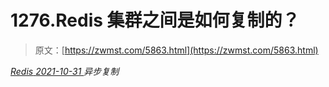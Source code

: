 <!--yml
category: 未分类
date: 0001-01-01 00:00:00
--->

# 1276.Redis 集群之间是如何复制的？

> 原文：[https://zwmst.com/5863.html](https://zwmst.com/5863.html)

   [ *Redis* ](https://zwmst.com/redis)*[ <time datetime="2021-11-01T01:10:25+08:00"> 2021-10-31 </time> ](https://zwmst.com/5863.html)  异步复制*